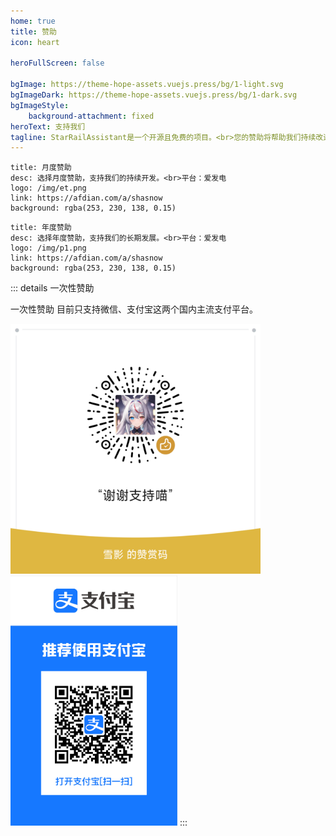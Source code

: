 ```yaml
---
home: true
title: 赞助
icon: heart

heroFullScreen: false

bgImage: https://theme-hope-assets.vuejs.press/bg/1-light.svg
bgImageDark: https://theme-hope-assets.vuejs.press/bg/1-dark.svg
bgImageStyle:
    background-attachment: fixed
heroText: 支持我们
tagline: StarRailAssistant是一个开源且免费的项目。<br>您的赞助将帮助我们持续改进和优化 StarRailAssistant，为更多用户提供更好的体验。
---
```


```component VPCard
title: 月度赞助
desc: 选择月度赞助，支持我们的持续开发。<br>平台：爱发电
logo: /img/et.png
link: https://afdian.com/a/shasnow
background: rgba(253, 230, 138, 0.15)
```
```component VPCard
title: 年度赞助
desc: 选择年度赞助，支持我们的长期发展。<br>平台：爱发电
logo: /img/p1.png
link: https://afdian.com/a/shasnow
background: rgba(253, 230, 138, 0.15)
```


::: details 一次性赞助

一次性赞助 目前只支持微信、支付宝这两个国内主流支付平台。

<img src="/img/sponsor/sponsor.png" width="400" height="400">
<img src="/img/sponsor/sponsor02.jpg" width="267" height="400">
:::


<!-- 
```component VPCard
{
  "title": "Mr.Hope",
  "desc": "Where there is light, there is hope",
  "logo": "https://mister-hope.com/logo.svg",
  "link": "https://mister-hope.com",
  "background": "rgba(253, 230, 138, 0.15)"
}
``` -->